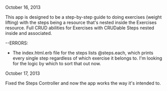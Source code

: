 October 16, 2013

This app is designed to be a step-by-step guide to doing exercises (weight lifting) with the steps being a resource that's nested inside the Exercises resource. Full CRUD abilities for Exercises with CRUDable Steps nested inside and associated.

--ERRORS:

- The index.html.erb file for the steps lists @steps.each, which prints every single step regardless of which exercise it belongs to. I'm looking for the logic by which to sort that out now.


October 17, 2013

Fixed the Steps Controller and now the app works the way it's intended to.

